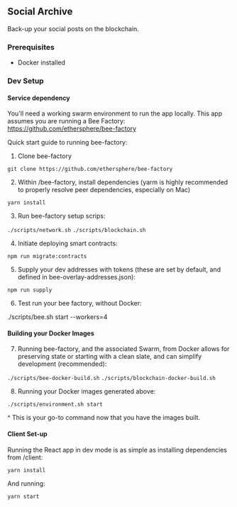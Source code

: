## Social Archive

Back-up your social posts on the blockchain.


### Prerequisites

- Docker installed


### Dev Setup


#### Service dependency

You'll need a working swarm environment to run the app locally. This app assumes you are running a Bee Factory:
https://github.com/ethersphere/bee-factory

Quick start guide to running bee-factory:

1. Clone bee-factory

`git clone https://github.com/ethersphere/bee-factory`

2. Within /bee-factory, install dependencies (yarm is highly recommended to properly resolve peer dependencies, especially on Mac)

`yarn install`

3. Run bee-factory setup scrips:

`./scripts/network.sh`
`./scripts/blockchain.sh`

4. Initiate deploying smart contracts:

`npm run migrate:contracts`

5. Supply your dev addresses with tokens (these are set by default, and defined in bee-overlay-addresses.json):

`npm run supply`

6. Test run your bee factory, without Docker:

./scripts/bee.sh start --workers=4

#### Building your Docker Images

7. Running bee-factory, and the associated Swarm, from Docker allows for preserving state or starting with a clean slate, and can simplify development (recommended):

`./scripts/bee-docker-build.sh`
`./scripts/blockchain-docker-build.sh`

8. Running your Docker images generated above:

`./scripts/environment.sh start`

^ This is your go-to command now that you have the images built.


#### Client Set-up

Running the React app in dev mode is as simple as installing dependencies from /client:

`yarn install`

And running:

`yarn start`
